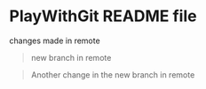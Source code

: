 # PlayWithGit README file

changes made in remote
> new branch in remote

> Another change in the new branch in remote
